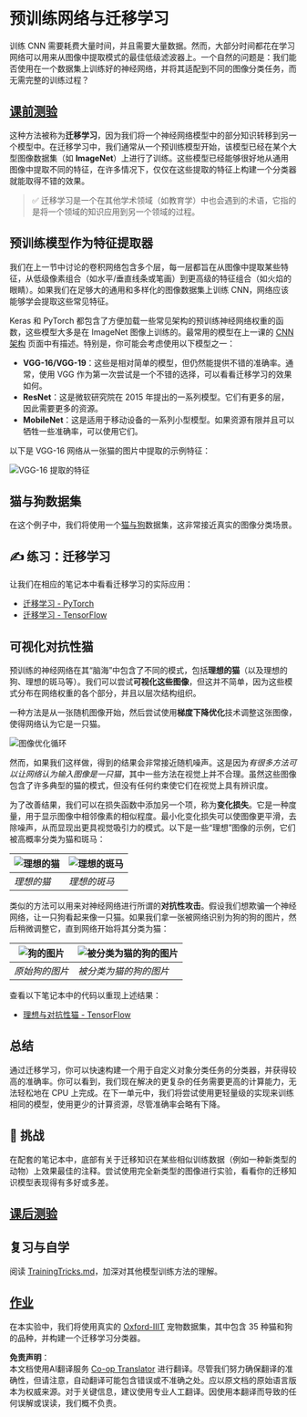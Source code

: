 <!--
CO_OP_TRANSLATOR_METADATA:
{
  "original_hash": "717775c4050ccbffbe0c961ad8bf7bf7",
  "translation_date": "2025-08-24T20:35:04+00:00",
  "source_file": "lessons/4-ComputerVision/08-TransferLearning/README.md",
  "language_code": "zh"
}
-->
# 预训练网络与迁移学习

训练 CNN 需要耗费大量时间，并且需要大量数据。然而，大部分时间都花在学习网络可以用来从图像中提取模式的最佳低级滤波器上。一个自然的问题是：我们能否使用在一个数据集上训练好的神经网络，并将其适配到不同的图像分类任务，而无需完整的训练过程？

## [课前测验](https://ff-quizzes.netlify.app/en/ai/quiz/15)

这种方法被称为**迁移学习**，因为我们将一个神经网络模型中的部分知识转移到另一个模型中。在迁移学习中，我们通常从一个预训练模型开始，该模型已经在某个大型图像数据集（如 **ImageNet**）上进行了训练。这些模型已经能够很好地从通用图像中提取不同的特征，在许多情况下，仅仅在这些提取的特征上构建一个分类器就能取得不错的效果。

> ✅ 迁移学习是一个在其他学术领域（如教育学）中也会遇到的术语，它指的是将一个领域的知识应用到另一个领域的过程。

## 预训练模型作为特征提取器

我们在上一节中讨论的卷积网络包含多个层，每一层都旨在从图像中提取某些特征，从低级像素组合（如水平/垂直线条或笔画）到更高级的特征组合（如火焰的眼睛）。如果我们在足够大的通用和多样化的图像数据集上训练 CNN，网络应该能够学会提取这些常见特征。

Keras 和 PyTorch 都包含了方便加载一些常见架构的预训练神经网络权重的函数，这些模型大多是在 ImageNet 图像上训练的。最常用的模型在上一课的 [CNN 架构](../07-ConvNets/CNN_Architectures.md) 页面中有描述。特别是，你可能会考虑使用以下模型之一：

* **VGG-16/VGG-19**：这些是相对简单的模型，但仍然能提供不错的准确率。通常，使用 VGG 作为第一次尝试是一个不错的选择，可以看看迁移学习的效果如何。
* **ResNet**：这是微软研究院在 2015 年提出的一系列模型。它们有更多的层，因此需要更多的资源。
* **MobileNet**：这是适用于移动设备的一系列小型模型。如果资源有限并且可以牺牲一些准确率，可以使用它们。

以下是 VGG-16 网络从一张猫的图片中提取的示例特征：

![VGG-16 提取的特征](../../../../../translated_images/features.6291f9c7ba3a0b951af88fc9864632b9115365410765680680d30c927dd67354.zh.png)

## 猫与狗数据集

在这个例子中，我们将使用一个[猫与狗](https://www.microsoft.com/download/details.aspx?id=54765&WT.mc_id=academic-77998-cacaste)数据集，这非常接近真实的图像分类场景。

## ✍️ 练习：迁移学习

让我们在相应的笔记本中看看迁移学习的实际应用：

* [迁移学习 - PyTorch](../../../../../lessons/4-ComputerVision/08-TransferLearning/TransferLearningPyTorch.ipynb)
* [迁移学习 - TensorFlow](../../../../../lessons/4-ComputerVision/08-TransferLearning/TransferLearningTF.ipynb)

## 可视化对抗性猫

预训练的神经网络在其“脑海”中包含了不同的模式，包括**理想的猫**（以及理想的狗、理想的斑马等）。我们可以尝试**可视化这些图像**，但这并不简单，因为这些模式分布在网络权重的各个部分，并且以层次结构组织。

一种方法是从一张随机图像开始，然后尝试使用**梯度下降优化**技术调整这张图像，使得网络认为它是一只猫。

![图像优化循环](../../../../../translated_images/ideal-cat-loop.999fbb8ff306e044f997032f4eef9152b453e6a990e449bbfb107de2493cc37e.zh.png)

然而，如果我们这样做，得到的结果会非常接近随机噪声。这是因为*有很多方法可以让网络认为输入图像是一只猫*，其中一些方法在视觉上并不合理。虽然这些图像包含了许多典型的猫的模式，但没有任何约束使它们在视觉上具有辨识度。

为了改善结果，我们可以在损失函数中添加另一个项，称为**变化损失**。它是一种度量，用于显示图像中相邻像素的相似程度。最小化变化损失可以使图像更平滑，去除噪声，从而显现出更具视觉吸引力的模式。以下是一些“理想”图像的示例，它们被高概率分类为猫和斑马：

![理想的猫](../../../../../translated_images/ideal-cat.203dd4597643d6b0bd73038b87f9c0464322725e3a06ab145d25d4a861c70592.zh.png) | ![理想的斑马](../../../../../translated_images/ideal-zebra.7f70e8b54ee15a7a314000bb5df38a6cfe086ea04d60df4d3ef313d046b98a2b.zh.png)
-----|-----
*理想的猫* | *理想的斑马*

类似的方法可以用来对神经网络进行所谓的**对抗性攻击**。假设我们想欺骗一个神经网络，让一只狗看起来像一只猫。如果我们拿一张被网络识别为狗的狗的图片，然后稍微调整它，直到网络开始将其分类为猫：

![狗的图片](../../../../../translated_images/original-dog.8f68a67d2fe0911f33041c0f7fce8aa4ea919f9d3917ec4b468298522aeb6356.zh.png) | ![被分类为猫的狗的图片](../../../../../translated_images/adversarial-dog.d9fc7773b0142b89752539bfbf884118de845b3851c5162146ea0b8809fc820f.zh.png)
-----|-----
*原始狗的图片* | *被分类为猫的狗的图片*

查看以下笔记本中的代码以重现上述结果：

* [理想与对抗性猫 - TensorFlow](../../../../../lessons/4-ComputerVision/08-TransferLearning/AdversarialCat_TF.ipynb)

## 总结

通过迁移学习，你可以快速构建一个用于自定义对象分类任务的分类器，并获得较高的准确率。你可以看到，我们现在解决的更复杂的任务需要更高的计算能力，无法轻松地在 CPU 上完成。在下一单元中，我们将尝试使用更轻量级的实现来训练相同的模型，使用更少的计算资源，尽管准确率会略有下降。

## 🚀 挑战

在配套的笔记本中，底部有关于迁移知识在某些相似训练数据（例如一种新类型的动物）上效果最佳的注释。尝试使用完全新类型的图像进行实验，看看你的迁移知识模型表现得有多好或多差。

## [课后测验](https://ff-quizzes.netlify.app/en/ai/quiz/16)

## 复习与自学

阅读 [TrainingTricks.md](TrainingTricks.md)，加深对其他模型训练方法的理解。

## [作业](lab/README.md)

在本实验中，我们将使用真实的 [Oxford-IIIT](https://www.robots.ox.ac.uk/~vgg/data/pets/) 宠物数据集，其中包含 35 种猫和狗的品种，并构建一个迁移学习分类器。

**免责声明**：  
本文档使用AI翻译服务 [Co-op Translator](https://github.com/Azure/co-op-translator) 进行翻译。尽管我们努力确保翻译的准确性，但请注意，自动翻译可能包含错误或不准确之处。应以原文档的原始语言版本为权威来源。对于关键信息，建议使用专业人工翻译。因使用本翻译而导致的任何误解或误读，我们概不负责。